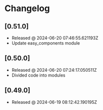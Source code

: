 # Changelog

## [0.51.0]

- Released @ 2024-06-20 07:46:55.621193Z
- Update easy_components module

## [0.50.0]

- Released @ 2024-06-20 07:24:17.050511Z
- Divided code into modules

## [0.49.0]

- Released @ 2024-06-19 08:12:42.190195Z

